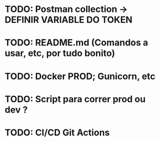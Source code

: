 # TODO: Postman collection -> DEFINIR VARIABLE DO TOKEN

# TODO: README.md (Comandos a usar, etc, por tudo bonito)

# TODO: Docker PROD; Gunicorn, etc
# TODO: Script para correr prod ou dev ?
# TODO: CI/CD Git Actions